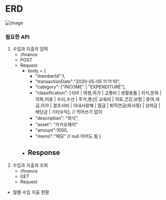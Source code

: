 # ERD
![image](https://github.com/user-attachments/assets/0491e323-ac03-4d5a-b485-0ef69d8cffca)

### 필요한 API
1. 수입과 지출의 입력
    - /finance
    - POST
    - Request
      - body = {
          - "memberId":1,
          - "transactionDate":"2020-05-05 11:11:10",
          - "category": ["INCOME" | "EXPENDITURE"],
          - "classification": [식비 | 여행,여가 | 교통비 | 생활용품 | 지식,문화 | 의복,미용 | 수리,수선 | 주거,통신| 교육비 | 의료,건강,보험 | 증여,세금,이자 | 경조사비 | 아내사랑해 | 월급 | 퇴직연금(회사몫) | 상여금 | 배당금 | 기타수익], // 띄어쓰기 없이
          - "description": "외식",
          - "asset": "카카오페이"
          - "amount":1000,
          - "memo":"메모" // null 이어도 됨
        }
      - Response
          - 
2. 수입과 지출의 조회
    - /finance
    - GET
    - Request
- 월별 수입 지출 현황
